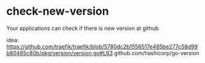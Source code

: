# check-new-version
Your applications can check if there is new version at github

idea: https://github.com/traefik/traefik/blob/5780dc2b1556517e485be277c58d99b80485c80b/pkg/version/version.go#L63
github.com/hashicorp/go-version
